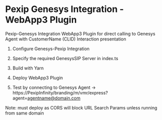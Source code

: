 # Pexip Genesys Integration - WebApp3 Plugin

Pexip-Genesys Integration WebApp3 Plugin for direct calling to Genesys Agent with CustomerName (CLID) Interaction presentation

1. Configure Genesys-Pexip Integration

2. Specify the required GenesysSIP Server in index.ts

3. Build with Yarn

4. Deploy WebApp3 Plugin
  
5. Test by connecting to Genesys Agent
   ->  https://PexipInfinity/branding/m/vmr/express?agent=agentname@domain.com

Note: must deploy as CORS will block URL Search Params unless running from same domain



